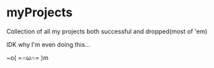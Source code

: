 # myProjects

Collection of all my projects both successful and dropped(most of 'em)

IDK why I'm even doing this...

~o( =∩ω∩= )m
